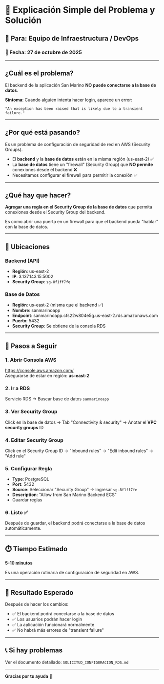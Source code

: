 # 📝 Explicación Simple del Problema y Solución

## 🎯 Para: Equipo de Infraestructura / DevOps
### 📅 Fecha: 27 de octubre de 2025

---

## ¿Cuál es el problema?

El backend de la aplicación San Marino **NO puede conectarse a la base de datos**.

**Síntoma**: Cuando alguien intenta hacer login, aparece un error:
```
"An exception has been raised that is likely due to a transient failure."
```

---

## ¿Por qué está pasando?

Es un problema de configuración de seguridad de red en AWS (Security Groups).

- El **backend** y la **base de datos** están en la misma región (us-east-2) ✅
- La **base de datos** tiene un "firewall" (Security Group) que **NO permite** conexiones desde el backend ❌
- Necesitamos configurar el firewall para permitir la conexión ✅

---

## ¿Qué hay que hacer?

**Agregar una regla en el Security Group de la base de datos** que permita conexiones desde el Security Group del backend.

Es como abrir una puerta en un firewall para que el backend pueda "hablar" con la base de datos.

---

## 📍 Ubicaciones

### Backend (API)
- **Región**: us-east-2
- **IP**: 3.137.143.15:5002
- **Security Group**: `sg-8f1ff7fe`

### Base de Datos
- **Región**: us-east-2 (misma que el backend ✅)
- **Nombre**: sanmarinoapp
- **Endpoint**: sanmarinoapp.cfs22w804e5g.us-east-2.rds.amazonaws.com
- **Puerto**: 5432
- **Security Group**: Se obtiene de la consola RDS

---

## 🔧 Pasos a Seguir

### 1. Abrir Consola AWS
https://console.aws.amazon.com/  
Asegurarse de estar en región: **us-east-2**

### 2. Ir a RDS
Servicio RDS → Buscar base de datos `sanmarinoapp`

### 3. Ver Security Group
Click en la base de datos → Tab "Connectivity & security" → Anotar el **VPC security groups** ID

### 4. Editar Security Group
Click en el Security Group ID → "Inbound rules" → "Edit inbound rules" → "Add rule"

### 5. Configurar Regla
- **Type**: PostgreSQL
- **Port**: 5432
- **Source**: Seleccionar "Security Group" → Ingresar `sg-8f1ff7fe`
- **Description**: "Allow from San Marino Backend ECS"
- Guardar reglas

### 6. Listo ✅
Después de guardar, el backend podrá conectarse a la base de datos automáticamente.

---

## ⏱️ Tiempo Estimado

**5-10 minutos**

Es una operación rutinaria de configuración de seguridad en AWS.

---

## 🎯 Resultado Esperado

Después de hacer los cambios:
- ✅ El backend podrá conectarse a la base de datos
- ✅ Los usuarios podrán hacer login
- ✅ La aplicación funcionará normalmente
- ✅ No habrá más errores de "transient failure"

---

## 📞 Si hay problemas

Ver el documento detallado: `SOLICITUD_CONFIGURACION_RDS.md`

---

**Gracias por tu ayuda** 🙏

